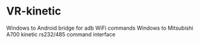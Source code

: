 # VR-kinetic
Windows to Android bridge for adb WiFi commands
Windows to Mitsubishi A700 kinetic rs232/485 command interface

